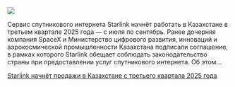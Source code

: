 <!--2025-06-20 13:01:39-->
<div class="yb">
  <div class="rss habr"><img src="https://habrastorage.org/webt/mw/vh/gt/mwvhgtloirzsjrcjdw-k9ngtprq.jpeg" /><p>Сервис спутникового интернета Starlink начнёт работать в Казахстане в третьем квартале 2025 года —&nbsp;с июля по сентябрь. Ранее дочерняя компания SpaceX и Министерство цифрового развития, инноваций и аэрокосмической промышленности Казахстана подписали соглашение, в рамках которого Starlink обещает соблюдать законодательство страны при предоставлении услуг спутникового интернета. Об этом... <p class="titl"><a href="https://habr.com/ru/news/920314/?utm_source=habrahabr&utm_medium=rss&utm_campaign=920314">Starlink нач­нёт про­дажи в Ка­зах­ста­не с третьего квар­та­ла 2025 года</a></p></div>
</div>
